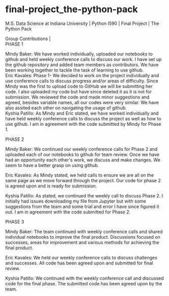 # final-project_the-python-pack
M.S. Data Science at Indiana University | Python I590 | Final Project | The Python Pack

Group Contributions |  
PHASE 1

Mindy Baker: We have worked individually, uploaded our notebooks to github and held weekly conference calls to discuss our work. I have set up the github repository and added team members as contributors. We have been working together to tackle the task of learning to use github.    
Eric Kavales: Phase 1- We decided to work on the project individually and use conference calls to discuss progress and/or areas of difficulty. Since Mindy was the first to upload code to GitHub we will be submitting her code. I also uploaded my code but have since deleted it as it is not for submission. We reviewed the code and made minor suggestions and agreed, besides variable names, all our codes were very similar. We have also assited each other on navigating the usage of github.    
Kyshia Patillo: As Mindy and Eric stated, we have worked individually and have held weekly conference calls to discuss the project as well as how to use github. I am in agreement with the code submitted by Mindy for Phase 1.  

PHASE 2

Mindy Baker: We continued our weekly conference calls for Phase 2 and uploaded each of our notebooks to github for team review. Once we have had an opportunity each other's work, we discuss and make changes. We seem to have a better grasp on using github. 

Eric Kavales: As Mindy stated, we held calls to ensure we are all on the same page as we move forward through the project. Our code for phase 2 is agreed upon and is ready for submission. 

Kyshia Patillo:  As stated, we continued the weekly call to discuss Phase 2. I initially had issues downloading my file from Jupyter but with some suggestions from the team and some trial and error I have since figured it out.  I am in agreement with the code submitted for Phase 2.  

PHASE 3

Mindy Baker: The team continued with weekly conference calls and shared individual notebooks to improve the final product. Discussions focused on successes, areas for improvement and various methods for achieving the final product.

Eric Kavales: We held our weekly conference calls to discuss challenges and successes. All code has been agreed upon and submitted for final review. 

Kyshia Patillo:  We continued with the weekly conference call and discussed code for the final phase.   The submitted code has been agreed upon by the team.   
